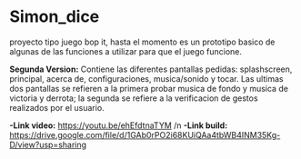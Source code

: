 # Simon_dice
proyecto tipo juego bop it, hasta el momento es un prototipo basico de algunas de las funciones a utilizar para que el juego funcione.

**Segunda Version:**
Contiene las diferentes pantallas pedidas: splashscreen, principal, acerca de, configuraciones, musica/sonido y tocar. Las ultimas dos pantallas se refieren a la primera probar musica de fondo y musica de victoria y derrota;
la segunda se refiere a la verificacion de gestos realizados por el usuario.

**-Link video:** https://youtu.be/ehEfdtnaTYM /n
**-Link build:** https://drive.google.com/file/d/1GAb0rPO2i68KUiQAa4tbWB4INM35Kg-D/view?usp=sharing
